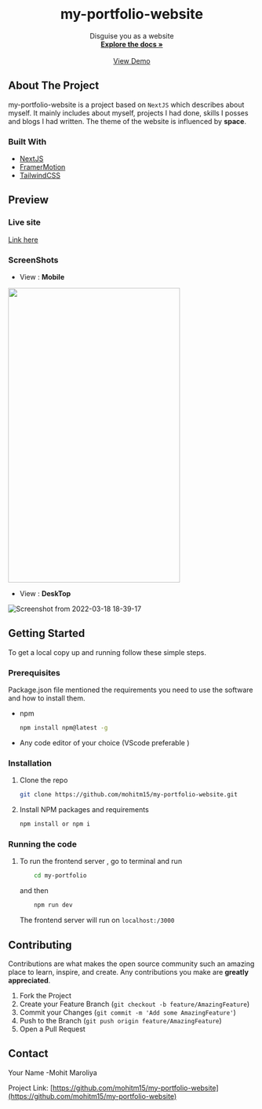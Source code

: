 



<!-- PROJECT LOGO -->
<br />
<p align="center">

  <h1 align="center">my-portfolio-website</h1>

  <p align="center">
    Disguise you as a website
    <br />
    <a href="https://github.com/mohitm15/my-portfolio-website"><strong>Explore the docs »</strong></a>
    <br />
    <br />
    <a href="https://my-portfolio-website-steel.vercel.app/">View Demo</a>
    
    
  </p>
</p>




<!-- ABOUT THE PROJECT -->
## About The Project

my-portfolio-website is a project based on `NextJS` which describes about myself. It mainly includes about myself, projects I had done, skills I posses and blogs I had written. The theme of the website is influenced by **space**.



### Built With

* [NextJS](https://nextjs.org/)
* [FramerMotion](https://www.framer.com/docs/)
* [TailwindCSS](https://tailwindcss.com/)



## Preview

### Live site

  [Link here](https://my-portfolio-website-steel.vercel.app/)

### ScreenShots


- View : **Mobile**
<img src="https://user-images.githubusercontent.com/35539313/159008929-cc12e1c5-7c4f-4915-840e-2e5ef487aa9a.jpg" height="600px" width="350px" margin="auto"/>



- View : **DeskTop**

![Screenshot from 2022-03-18 18-39-17](https://user-images.githubusercontent.com/35539313/159008667-0662efa3-1eff-4827-b1aa-356cb2069484.png)



<!-- GETTING STARTED -->
## Getting Started

To get a local copy up and running follow these simple steps.

### Prerequisites

Package.json file mentioned the requirements you need to use the software and how to install them.
* npm
  ```sh
  npm install npm@latest -g
  ```

* Any code editor of your choice (VScode preferable )

### Installation

1. Clone the repo
   ```sh
   git clone https://github.com/mohitm15/my-portfolio-website.git
   ```
2. Install NPM packages and requirements
   ```sh
   npm install or npm i
   ```

### Running the code

1. To run the frontend server , go to terminal and run
    ```sh
        cd my-portfolio
    ```

    and then 
    ```sh
        npm run dev
    ```
   
    The frontend server will run on `localhost:/3000`


<!-- CONTRIBUTING -->
## Contributing

Contributions are what makes the open source community such an amazing place to learn, inspire, and create. Any contributions you make are **greatly appreciated**.

1. Fork the Project
2. Create your Feature Branch (`git checkout -b feature/AmazingFeature`)
3. Commit your Changes (`git commit -m 'Add some AmazingFeature'`)
4. Push to the Branch (`git push origin feature/AmazingFeature`)
5. Open a Pull Request





<!-- CONTACT -->
## Contact

Your Name -Mohit Maroliya

Project Link: [https://github.com/mohitm15/my-portfolio-website](https://github.com/mohitm15/my-portfolio-website)
